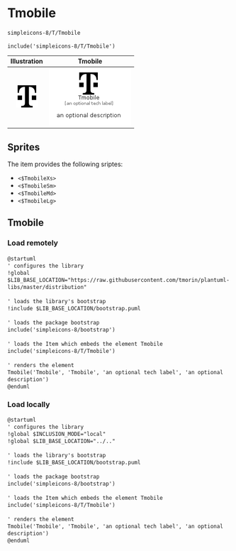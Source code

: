 # Tmobile


```text
simpleicons-8/T/Tmobile
```

```text
include('simpleicons-8/T/Tmobile')
```



| Illustration | Tmobile |
| :---: | :---: |
| ![illustration for Illustration](../../simpleicons-8/T/Tmobile.png) | ![illustration for Tmobile](../../simpleicons-8/T/Tmobile.Local.png) |



## Sprites
The item provides the following sriptes:

- `<$TmobileXs>`
- `<$TmobileSm>`
- `<$TmobileMd>`
- `<$TmobileLg>`





## Tmobile

### Load remotely
```plantuml
@startuml
' configures the library
!global $LIB_BASE_LOCATION="https://raw.githubusercontent.com/tmorin/plantuml-libs/master/distribution"

' loads the library's bootstrap
!include $LIB_BASE_LOCATION/bootstrap.puml

' loads the package bootstrap
include('simpleicons-8/bootstrap')

' loads the Item which embeds the element Tmobile
include('simpleicons-8/T/Tmobile')

' renders the element
Tmobile('Tmobile', 'Tmobile', 'an optional tech label', 'an optional description')
@enduml
```

### Load locally
```plantuml
@startuml
' configures the library
!global $INCLUSION_MODE="local"
!global $LIB_BASE_LOCATION="../.."

' loads the library's bootstrap
!include $LIB_BASE_LOCATION/bootstrap.puml

' loads the package bootstrap
include('simpleicons-8/bootstrap')

' loads the Item which embeds the element Tmobile
include('simpleicons-8/T/Tmobile')

' renders the element
Tmobile('Tmobile', 'Tmobile', 'an optional tech label', 'an optional description')
@enduml
```

